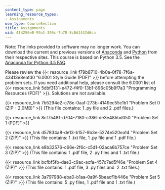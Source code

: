 ```yaml
---
content_type: page
learning_resource_types:
- Assignments
ocw_type: CourseSection
title: Assignments
uid: 4f4256e8-99a1-396c-7b78-8c0d1442d6ca
---
```


Note: The links provided to software may no longer work. You can download the current and previous versions of [Anaconda](https://www.anaconda.com/distribution/) and [Python](https://www.python.org/) from their respective sites. This course is based on Python 3.5. See the [Anaconda for Python 3.5 FAQ](https://docs.anaconda.com/anaconda/user-guide/faq/#anaconda-faq-35).

Please review the {{< resource_link f79b8710-4b0a-0f78-7f6a-43413e8eafd0 "6.0001 Style Guide (PDF)" >}} before attempting the problem sets. If you need additional help, please consult the 6.0001 list of {{< resource_link 5dbf3131-e472-f4f0-13b1-896c05b9f7a3 "Programming Resources (PDF)" >}}. Solutions are not available.

{{< resource_link 7b5294e2-c78e-0aaf-273b-4149ec55c1b1 "Problem Set 0 (ZIP - 2.0MB)" >}} (This file contains: 1 .py file and 2 .pdf files.)

{{< resource_link 8cf75481-d704-7180-c386-de3e485bd050 "Problem Set 1 (PDF)" >}}

{{< resource_link d57834a8-de13-b157-9b3e-5274e520ea14 "Problem Set 2 (ZIP)" >}} (This file contains: 1 .txt file, 1 .py file and 1 .pdf file.)

{{< resource_link e8b32576-c66e-2f6c-c5d1-02aca6b757ce "Problem Set 3 (ZIP)" >}} (This file contains: 1 .pdf file, 2 .py files and 1 .txt file.)

{{< resource_link bcfbf5fb-dae3-c9ac-acfa-457c7ad5f46e "Problem Set 4 (ZIP)" >}} (This file contains: 1 .pdf file, 3 .py files and  2 .txt files.)

{{< resource_link 3a797988-eba0-b1aa-0a9f-5beacf1b446e "Problem Set 5 (ZIP)" >}} (This file contains: 5 .py files, 1 .pdf file and 1 .txt file.)